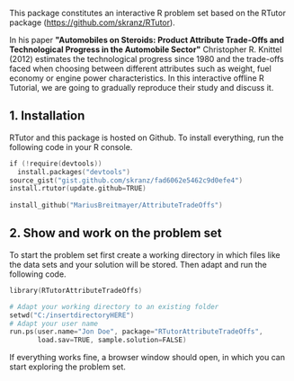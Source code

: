 This package constitutes an interactive R problem set based on the RTutor package (https://github.com/skranz/RTutor). 

In his paper **"Automobiles on Steroids: Product Attribute Trade-Offs and Technological Progress in the Automobile Sector"**  Christopher R. Knittel (2012) estimates the technological progress since 1980 and the trade-offs faced when choosing between different attributes such as weight, fuel economy or engine power characteristics.
In this interactive offline R Tutorial, we are going to gradually reproduce their study and discuss it. 


## 1. Installation

RTutor and this package is hosted on Github. To install everything, run the following code in your R console.
```s
if (!require(devtools))
  install.packages("devtools")
source_gist("gist.github.com/skranz/fad6062e5462c9d0efe4")
install.rtutor(update.github=TRUE)
  
install_github("MariusBreitmayer/AttributeTradeOffs")
```

## 2. Show and work on the problem set
To start the problem set first create a working directory in which files like the data sets and your solution will be stored. Then adapt and run the following code.
```s
library(RTutorAttributeTradeOffs)

# Adapt your working directory to an existing folder
setwd("C:/insertdirectoryHERE")
# Adapt your user name
run.ps(user.name="Jon Doe", package="RTutorAttributeTradeOffs",
       load.sav=TRUE, sample.solution=FALSE)
```
If everything works fine, a browser window should open, in which you can start exploring the problem set.
